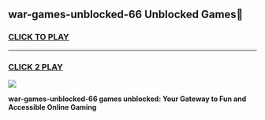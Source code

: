 
## war-games-unblocked-66 Unblocked Games👋
<h3>
<a href="https://news.freeplayer.one?title=war-games-unblocked-66&ref=16F">CLICK TO PLAY</a></h3>
<hr>

<h3>
<a href="https://news.freeplayer.one?title=war-games-unblocked-66&ref=16F">CLICK 2 PLAY</a>
  
</h3>

<a href="https://news.freeplayer.one?title=war-games-unblocked-66&ref=16F/"><img src="https://clearcache.store/games.png"></a>


**war-games-unblocked-66 games unblocked: Your Gateway to Fun and Accessible Online Gaming**
